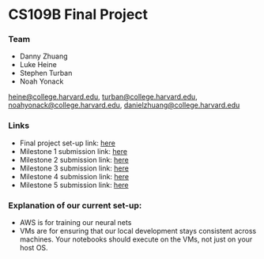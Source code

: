 # CS109B Final Project

### Team
* Danny Zhuang
* Luke Heine
* Stephen Turban
* Noah Yonack

heine@college.harvard.edu, turban@college.harvard.edu, noahyonack@college.harvard.edu, danielzhuang@college.harvard.edu

### Links
* Final project set-up link: [here](https://docs.google.com/document/d/1AtDm6XmtWMQYQF1tARNLTYphpGIKRP_OsZ7rvoIR_MA/edit?usp=sharing)
* Milestone 1 submission link: [here](https://canvas.harvard.edu/courses/22060/assignments/140298?module_item_id=258593)
* Milestone 2 submission link: [here](https://canvas.harvard.edu/courses/22060/assignments/140557?module_item_id=259171)
* Milestone 3 submission link: [here](https://canvas.harvard.edu/courses/22060/assignments/140558?module_item_id=259172)
* Milestone 4 submission link: [here](https://canvas.harvard.edu/courses/22060/assignments/140563?module_item_id=259173)
* Milestone 5 submission link: [here](https://canvas.harvard.edu/courses/22060/assignments/140566?module_item_id=259174)

### Explanation of our current set-up:
* AWS is for training our neural nets
* VMs are for ensuring that our local development stays consistent across machines. Your notebooks should execute on the VMs, not just on your host OS.